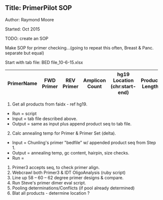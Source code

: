 ## Title: PrimerPilot SOP
 Author: Raymond Moore
 
 Started: Oct 2015


TODO: create an SOP

Make SOP for primer checking…(going to repeat this often, Breast & Panc. separate but equal)

Start with tab file: BED file_10-6-15.xlsx

|PrimerName |FWD Primer|REV Primer|Amplicon Count|hg19 Location (chr:start-end)|Product Length|
|-----------|----------|----------|--------------|-----------------------------|--------------|


1. Get all products from faidx - ref hg19.
 * Run = script
 * Input = tab file described above.
 * Output = same as input plus append product seq to tab file.
2. Calc annealing temp for Primer & Primer Set (delta).
 * Input = Chunling's primer "bedfile" w/ appended product seq from Step 1.
 * Output = annealing temp, gc content, hairpin, size checks.
 * Run = 
 1. Primer3 accepts seq, to check primer align.
 2. Webcrawl both Primer3 & IDT OligoAnalysis (ruby script)
4. Line up 58 – 60 – 62 degree primer designs & compare.
5. Run Steve's primer dimer eval script.
6. Pooling determinations/Conflicts (if pool already determined)
7. Blat all products - determine location ?


